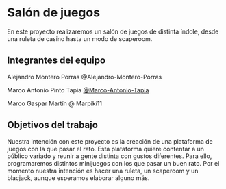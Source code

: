 # Salón de juegos

En este proyecto realizaremos un salón de juegos de distinta índole, desde una ruleta de casino hasta un modo de scaperoom.

## Integrantes del equipo

Alejandro Montero Porras @Alejandro-Montero-Porras

Marco Antonio Pinto Tapia [@Marco-Antonio-Tapia](https://github.com/Marco-Antonio-Pinto)

Marco Gaspar Martín @ Marpiki11

## Objetivos del trabajo

Nuestra intención con este proyecto es la creación de una plataforma de juegos con la que pasar el rato. Esta plataforma quiere contentar a un público variado y reunir a gente distinta con gustos diferentes. Para ello, programaremos distintos minijuegos con los que pasar un buen rato. Por el momento nuestra intención es hacer una ruleta, un scaperoom y un blacjack, aunque esperamos elaborar alguno más.
